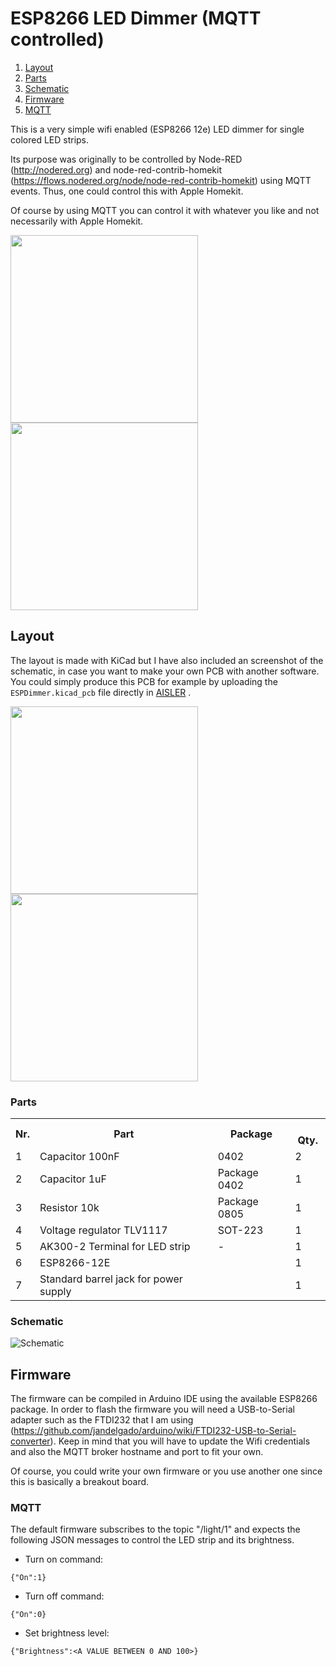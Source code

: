 # ESP8266 LED Dimmer (MQTT controlled)

1. [Layout](#layout)
  1. [Parts](#parts)
  2. [Schematic](#schematic)
2. [Firmware](#firmware)
  1. [MQTT](#mqtt)

This is a very simple wifi enabled (ESP8266 12e) LED dimmer for single colored LED strips. 

Its purpose was originally to be controlled by Node-RED (http://nodered.org) and node-red-contrib-homekit (https://flows.nodered.org/node/node-red-contrib-homekit) using MQTT events. Thus, one could control this with Apple Homekit.

Of course by using MQTT you can control it with whatever you like and not necessarily with Apple Homekit.

<img src="https://github.com/stelioskat/ESP8266-Dimmer/blob/master/pics/toplayer.jpg?raw=true" width="300">
<img src="https://github.com/stelioskat/ESP8266-Dimmer/blob/master/pics/bottomlayer.jpg?raw=true" width="300">


## Layout

The layout is made with KiCad but I have also included an screenshot of the schematic, in case you want to make your own PCB with another software. You could simply produce this PCB for example by uploading the `ESPDimmer.kicad_pcb` file directly in [AISLER](https://go.aisler.net) .

<img src="https://github.com/stelioskat/ESP8266-Dimmer/blob/master/pics/top.png?raw=true" width="300">
<img src="https://github.com/stelioskat/ESP8266-Dimmer/blob/master/pics/bot.png?raw=true" width="300">

### Parts
<table>
<tr>
  <th>
    Nr.
  </th>
  <th>
    Part
  </th>
  <th>
    Package
  </th>
  <th>
    Qty.
   </th>
</tr>
<tr>
  <td>1</td>
  <td>Capacitor 100nF</td>
  <td>0402</td>
  <td>2</td>
</tr>
<tr>
  <td>2</td>
  <td>Capacitor 1uF</td>
  <td>Package 0402</td>
  <td>1</td>
</tr>
<tr>
  <td>3</td>
  <td>Resistor 10k</td>
  <td>Package 0805</td>
  <td>1</td>
</tr>
<tr>
  <td>4</td>
  <td>Voltage regulator TLV1117</td>
  <td>SOT-223</td>
  <td>1</td>
</tr>
<tr>
  <td>5</td>
  <td>AK300-2 Terminal for LED strip</td>
  <td>-</td>
  <td>1</td>
</tr>
<tr>
  <td>6</td>
  <td>ESP8266-12E</td>
  <td></td>
  <td>1</td>
</tr>
<tr>
  <td>7</td>
  <td>Standard barrel jack for power supply</td>
  <td></td>
  <td>1</td>
</tr>
</table>

### Schematic

![Schematic](https://github.com/stelioskat/ESP8266-Dimmer/blob/master/pics/schematic.png?raw=true)

## Firmware

The firmware can be compiled in Arduino IDE using the available ESP8266 package. In order to flash the firmware you will need a USB-to-Serial adapter such as the FTDI232 that I am using (https://github.com/jandelgado/arduino/wiki/FTDI232-USB-to-Serial-converter). Keep in mind that you will have to update the Wifi credentials and also the MQTT broker hostname and port to fit your own.

Of course, you could write your own firmware or you use another one since this is basically a breakout board.

### MQTT

The default firmware subscribes to the topic "/light/1" and expects the following JSON messages to control the LED strip and its brightness.

- Turn on command:
```
{"On":1}
```
- Turn off command:
```
{"On":0}
```
- Set brightness level:
```
{"Brightness":<A VALUE BETWEEN 0 AND 100>}
```
